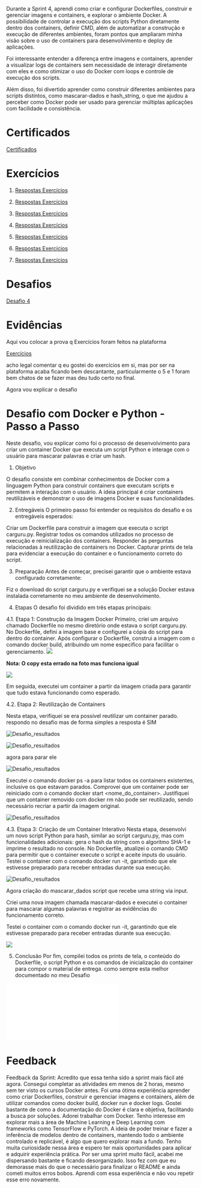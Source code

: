 Durante a Sprint 4, aprendi como criar e configurar Dockerfiles, construir e gerenciar imagens e containers, e explorar o ambiente Docker. A possibilidade de controlar a execução dos scripts Python diretamente dentro dos containers, definir CMD, além de automatizar a construção e execução de diferentes ambientes, foram pontos que ampliaram minha visão sobre o uso de containers para desenvolvimento e deploy de aplicações.

Foi interessante entender a diferença entre imagens e containers, aprender a visualizar logs de containers sem necessidade de interagir diretamente com eles e como otimizar o uso do Docker com loops e controle de execução dos scripts.

Além disso, foi divertido aprender como construir diferentes ambientes para scripts distintos, como mascarar-dados e hash_string, o que me ajudou a perceber como Docker pode ser usado para gerenciar múltiplas aplicações com facilidade e consistência.

# Certificados

 [ Certificados](../Sprint_4/certificados/img/AWS%20Partner%20Credenciamento.pdf)

# Exercícios

1. [Respostas Exercícios](../Sprint_4/exercicios/ex1.py)

2. [Respostas Exercícios](../Sprint_4/exercicios/ex2.py)

3. [Respostas Exercícios](../Sprint_4/exercicios/ex3.py)

4. [Respostas Exercícios](../Sprint_4/exercicios/ex4.py)

5. [Respostas Exercícios](../Sprint_4/exercicios/ex5.py)

6. [Respostas Exercícios](../Sprint_4/exercicios/ex6.py)

7. [Respostas Exercícios](../Sprint_4/exercicios/ex7.py)


# Desafios

[Desafio 4](../Sprint_4/Desafio/README.MD)


# Evidências 

Aqui vou colocar a prova q Exercícios foram feitos na plataforma 

 [Exercícios](../Sprint_4/evidencias/ex/image%20dos%20ex.png)

acho legal comentar q eu gostei do exercícios em si, mas por ser na plataforma acaba ficando bem descantante, particularmente o 5 e 1 foram bem chatos de se fazer mas deu tudo certo no final.

Agora vou explicar o desafio

<h1>Desafio com Docker e Python - Passo a Passo</h1>
Neste desafio, vou explicar como foi o processo de desenvolvimento para criar um container Docker que executa um script Python e interage com o usuário para mascarar palavras e criar um hash. 

1. Objetivo

O desafio consiste em combinar conhecimentos de Docker com a linguagem Python para construir containers que executam scripts e permitem a interação com o usuário. 
A ideia principal é criar containers reutilizáveis e demonstrar o uso de imagens Docker e suas funcionalidades.

2. Entregáveis
O primeiro passo foi entender os requisitos do desafio e os entregáveis esperados:

Criar um Dockerfile para construir a imagem que executa o script carguru.py.
Registrar todos os comandos utilizados no processo de execução e reinicialização dos containers.
Responder às perguntas relacionadas à reutilização de containers no Docker.
Capturar prints de tela para evidenciar a execução do container e o funcionamento correto do script.

3. Preparação
Antes de começar, precisei garantir que o ambiente estava configurado corretamente:

Fiz o download do script carguru.py e verifiquei se a solução Docker estava instalada corretamente no meu ambiente de desenvolvimento.

4. Etapas
O desafio foi dividido em três etapas principais:

4.1. Etapa 1: Construção da Imagem Docker
Primeiro, criei um arquivo chamado Dockerfile no mesmo diretório onde estava o script carguru.py.
No Dockerfile, defini a imagem base e configurei a cópia do script para dentro do container.
Após configurar o Dockerfile, construi a imagem com o comando docker build, atribuindo um nome específico para facilitar o gerenciamento.
![](../Sprint_4/evidencias/desafio/resultados/Desafio_resultados_1.png)

**Nota: O copy esta errado na foto mas funciona igual**

![](../Sprint_4/evidencias/desafio/resultados/Desafio_resultados_2.png)

Em seguida, executei um container a partir da imagem criada para garantir que tudo estava funcionando como esperado.


4.2. Etapa 2: Reutilização de Containers

Nesta etapa, verifiquei se era possível reutilizar um container parado. 
respondo no desafio mas de forma simples a resposta é SIM

![Desafio_resultados](../Sprint_4/evidencias/desafio/resultados/Desafio_resultados_17.png)

![Desafio_resultados](../Sprint_4/evidencias/desafio/resultados/Desafio_resultados_18.png)

agora para parar ele

![Desafio_resultados](../Sprint_4/evidencias/desafio/resultados/Desafio_resultados_19.png)

Executei o comando docker ps -a para listar todos os containers existentes, inclusive os que estavam parados.
Comprovei que um container pode ser reiniciado com o comando docker start <nome_do_container>.
Justifiquei que um container removido com docker rm não pode ser reutilizado, sendo necessário recriar a partir da imagem original.

![Desafio_resultados](../Sprint_4/evidencias/desafio/resultados/Desafio_resultados_20.png)

4.3. Etapa 3: Criação de um Container Interativo
Nesta etapa, desenvolvi um novo script Python para hash, similar ao script carguru.py, mas com funcionalidades adicionais:
 gera o hash da string com o algoritmo SHA-1 e imprime o resultado no console.
No Dockerfile, atualizei o comando CMD para permitir que o container execute o script e aceite inputs do usuário.
Testei o container com o comando docker run -it, garantindo que ele estivesse preparado para receber entradas durante sua execução.

![Desafio_resultados](../Sprint_4/evidencias/desafio/resultados/Desafio_resultados_9.png)

Agora criação do mascarar_dados script que recebe uma string via input.

Criei uma nova imagem chamada mascarar-dados e executei o container para mascarar algumas palavras e registrar as evidências do funcionamento correto.

Testei o container com o comando docker run -it, garantindo que ele estivesse preparado para receber entradas durante sua execução.

![](../Sprint_4/evidencias/desafio/resultados/Desafio_resultados_12.png)


5. Conclusão
Por fim, compilei todos os prints de tela, o conteúdo do Dockerfile, o script Python e os comandos de inicialização do container para compor o material de entrega.
como sempre esta melhor documentado no meu Desafio

![Desafio](../Sprint_4/Desafio/README.MD)


# Feedback

Feedback da Sprint:
Acredito que essa tenha sido a sprint mais fácil até agora. Consegui completar as atividades em menos de 2 horas, mesmo sem ter visto os cursos Docker antes. Foi uma ótima experiência aprender como criar Dockerfiles, construir e gerenciar imagens e containers, além de utilizar comandos como docker build, docker run e docker logs. Gostei bastante de como a documentação do Docker é clara e objetiva, facilitando a busca por soluções.
Adorei trabalhar com Docker. Tenho interesse em explorar mais a área de Machine Learning e Deep Learning com frameworks como TensorFlow e PyTorch. A ideia de poder treinar e fazer a inferência de modelos dentro de containers, mantendo todo o ambiente controlado e replicável, é algo que quero explorar mais a fundo. Tenho muita curiosidade nessa área e espero ter mais oportunidades para aplicar e adquirir experiência prática.
Por ser uma sprint muito fácil, acabei me dispersando bastante e ficando desorganizado. Isso fez com que eu demorasse mais do que o necessário para finalizar o README e ainda cometi muitos erros bobos. Aprendi com essa experiência e não vou repetir esse erro novamente.